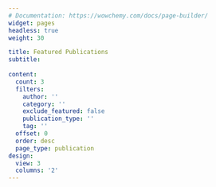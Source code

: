 ```yaml
---
# Documentation: https://wowchemy.com/docs/page-builder/
widget: pages
headless: true
weight: 30

title: Featured Publications
subtitle:
  
content:
  count: 3
  filters:
    author: ''
    category: ''
    exclude_featured: false
    publication_type: ''
    tag: ''
  offset: 0
  order: desc
  page_type: publication
design:
  view: 3
  columns: '2'
---
```

  